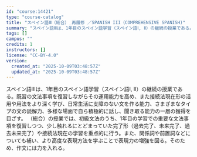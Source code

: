 ```yaml
---
id: "course:14421"
type: "course-catalog"
title: "スペイン語Ⅲ（総合）_再履修 ／SPANISH III（COMPREHENSIVE SPANISH)"
summary: "スペイン語Ⅲは、1年目のスペイン語学習（スペイン語Ⅰ, Ⅱ）の継続の授業である。既習の文法事項を復習しながらその運用能力を高め、また接続法現在形の活用や用法をより深く学び、日常生活に支障のない文を作る能力、さまざまなタイプの文の読解力、多様…"
tags: []
campus: ""
credits: 1
instructors: []
license: "CC-BY-4.0"
version:
  created_at: "2025-10-09T03:48:57Z"
  updated_at: "2025-10-09T03:48:57Z"
---
```

スペイン語Ⅲは、1年目のスペイン語学習（スペイン語Ⅰ, Ⅱ）の継続の授業である。既習の文法事項を復習しながらその運用能力を高め、また接続法現在形の活用や用法をより深く学び、日常生活に支障のない文を作る能力、さまざまなタイプの文の読解力、多様な場面で自ら積極的に話し、聞き取る能力の一層の獲得を目ざす。 （総合）の授業では、初級文法のうち、1年目の学習での重要な文法事項を復習しつつ、少し触れるにとどまっていた完了形（過去完了、未来完了、過去未来完了）や接続法現在の学習を重点的に行う。また、関係詞や前置詞などについても補い、より高度な表現方法を学ぶことで表現力の増強を図る。そのため、作文には力を入れる。
